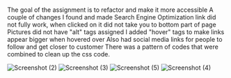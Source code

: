 # 

The goal of the assignment is to refactor and make it more accessible 
A couple of changes I found and made
   Search Engine Optimization link did not fully work, when clicked on it did not take you to bottom part of page
   Pictures did not have "alt" tags assigned
   I added "hover" tags to make links appear bigger when hovered over
   Also had social media links for people to follow and get closer to customer 
   There was a pattern of codes that were combined to clean up the css code. 




![Screenshot (2)](https://user-images.githubusercontent.com/82920643/116801091-3722a600-aacc-11eb-9863-9a00eb286572.png)
![Screenshot (3)](https://user-images.githubusercontent.com/82920643/116801125-7224d980-aacc-11eb-9126-f992c4022966.png)
![Screenshot (5)](https://user-images.githubusercontent.com/82920643/116801136-8668d680-aacc-11eb-8ae6-84c3585e9862.png)
![Screenshot (4)](https://user-images.githubusercontent.com/82920643/116801359-cd57cb80-aace-11eb-9896-1713f33c1bab.png)
